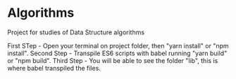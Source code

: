 # Algorithms
Project for studies of Data Structure algorithms

First STep - Open your terminal on project folder, then "yarn install" or "npm install".
Second Step - Transpile ES6 scripts with babel running "yarn build" or "npm build".
Third Step - You will be able to see the folder "lib", this is where babel transpiled the files.
